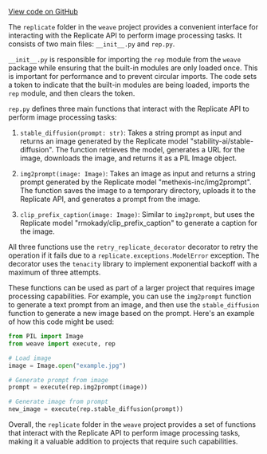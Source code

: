 [View code on GitHub](https://github.com/wandb/weave/.autodoc/docs/json/weave/ecosystem/replicate)

The `replicate` folder in the `weave` project provides a convenient interface for interacting with the Replicate API to perform image processing tasks. It consists of two main files: `__init__.py` and `rep.py`.

`__init__.py` is responsible for importing the `rep` module from the `weave` package while ensuring that the built-in modules are only loaded once. This is important for performance and to prevent circular imports. The code sets a token to indicate that the built-in modules are being loaded, imports the `rep` module, and then clears the token.

`rep.py` defines three main functions that interact with the Replicate API to perform image processing tasks:

1. `stable_diffusion(prompt: str)`: Takes a string prompt as input and returns an image generated by the Replicate model "stability-ai/stable-diffusion". The function retrieves the model, generates a URL for the image, downloads the image, and returns it as a PIL Image object.

2. `img2prompt(image: Image)`: Takes an image as input and returns a string prompt generated by the Replicate model "methexis-inc/img2prompt". The function saves the image to a temporary directory, uploads it to the Replicate API, and generates a prompt from the image.

3. `clip_prefix_caption(image: Image)`: Similar to `img2prompt`, but uses the Replicate model "rmokady/clip_prefix_caption" to generate a caption for the image.

All three functions use the `retry_replicate_decorator` decorator to retry the operation if it fails due to a `replicate.exceptions.ModelError` exception. The decorator uses the `tenacity` library to implement exponential backoff with a maximum of three attempts.

These functions can be used as part of a larger project that requires image processing capabilities. For example, you can use the `img2prompt` function to generate a text prompt from an image, and then use the `stable_diffusion` function to generate a new image based on the prompt. Here's an example of how this code might be used:

```python
from PIL import Image
from weave import execute, rep

# Load image
image = Image.open("example.jpg")

# Generate prompt from image
prompt = execute(rep.img2prompt(image))

# Generate image from prompt
new_image = execute(rep.stable_diffusion(prompt))
```

Overall, the `replicate` folder in the `weave` project provides a set of functions that interact with the Replicate API to perform image processing tasks, making it a valuable addition to projects that require such capabilities.
